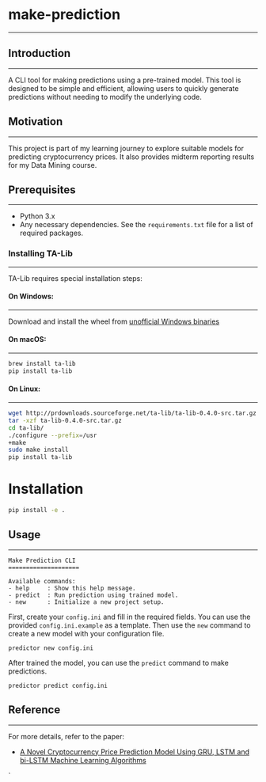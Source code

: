 # make-prediction

---
## Introduction

---
A CLI tool for making predictions using a pre-trained model. This tool is designed to be simple and efficient, allowing users to quickly generate predictions without needing to modify the underlying code.

## Motivation

---
This project is part of my learning journey to explore suitable models for predicting cryptocurrency prices. It also provides midterm reporting results for my Data Mining course.

## Prerequisites

---
- Python 3.x
- Any necessary dependencies. See the `requirements.txt` file for a list of required packages.

### Installing TA-Lib

---
TA-Lib requires special installation steps:

#### On Windows:

---
Download and install the wheel from [unofficial Windows binaries](https://www.lfd.uci.edu/~gohlke/pythonlibs/#ta-lib)

#### On macOS:

---
```bash
brew install ta-lib
pip install ta-lib
```

#### On Linux:

---
```bash
wget http://prdownloads.sourceforge.net/ta-lib/ta-lib-0.4.0-src.tar.gz
tar -xzf ta-lib-0.4.0-src.tar.gz
cd ta-lib/
./configure --prefix=/usr
+make
sudo make install
pip install ta-lib
```
# Installation
```bash
pip install -e .
```

## Usage

---
```
Make Prediction CLI
====================

Available commands:
- help     : Show this help message.
- predict  : Run prediction using trained model.
- new      : Initialize a new project setup.
```

First, create your `config.ini` and fill in the required fields. You can use the provided `config.ini.example` as a template. Then use the `new` command to create a new model with your configuration file.
```
predictor new config.ini
```
After trained the model, you can use the `predict` command to make predictions.
```
predictor predict config.ini
```

## Reference

---
For more details, refer to the paper:
- [A Novel Cryptocurrency Price Prediction Model Using GRU, LSTM and bi-LSTM Machine Learning Algorithms](https://www.mdpi.com/2673-2688/2/4/30)

`